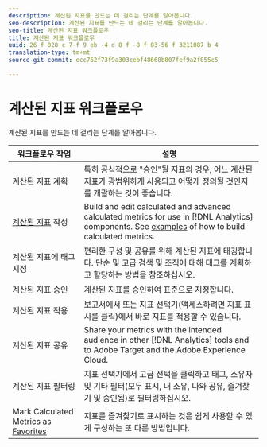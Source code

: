 ```yaml
---
description: 계산된 지표를 만드는 데 걸리는 단계를 알아봅니다.
seo-description: 계산된 지표를 만드는 데 걸리는 단계를 알아봅니다.
seo-title: 계산된 지표 워크플로우
title: 계산된 지표 워크플로우
uuid: 26 f 028 c 7-f 9 eb -4 d 8 f -8 f 03-56 f 3211087 b 4
translation-type: tm+mt
source-git-commit: ecc762f73f9a303cebf48668b807fef9a2f055c5

---
```



# 계산된 지표 워크플로우

계산된 지표를 만드는 데 걸리는 단계를 알아봅니다.

| 워크플로우 작업 | 설명 |
| --- | --- |
| 계산된 지표 계획 | 특히 공식적으로 "승인"될 지표의 경우, 어느 계산된 지표가 광범위하게 사용되고 어떻게 정의될 것인지를 개괄하는 것이 좋습니다. |
| [계산된 지표](c-build-metrics/cm-build-metrics.md) 작성 | Build and edit calculated and advanced calculated metrics for use in [!DNL Analytics] components.  See [examples](c-build-metrics/cm-build-metrics.md) of how to build calculated metrics. |
| [](cm-tagging.md)계산된 지표에 태그 지정 | 편리한 구성 및 공유를 위해 계산된 지표에 태깅합니다. 단순 및 고급 검색 및 조직에 대해 태그를 계획하고 할당하는 방법을 참조하십시오. |
| [](cm-approving.md)계산된 지표 승인 | 계산된 지표를 승인하여 표준으로 지정합니다. |
| 계산된 지표 적용 | 보고서에서 또는 지표 선택기(액세스하려면 지표 표시를 클릭)에서 바로 지표를 적용할 수 있습니다. |
| [](cm-sharing.md)계산된 지표 공유 | Share your metrics with the intended audience in other [!DNL Analytics] tools and to Adobe Target and the Adobe Experience Cloud. |
| 계산된 지표 필터링 | 지표 선택기에서 고급 선택을 클릭하고 태그, 소유자 및 기타 필터(모두 표시, 내 소유, 나와 공유, 즐겨찾기 및 승인됨)로 필터링하십시오. |
| Mark Calculated Metrics as [Favorites](cm-finding.md) | 지표를 즐겨찾기로 표시하는 것은 쉽게 사용할 수 있게 구성하는 또 다른 방법입니다. |